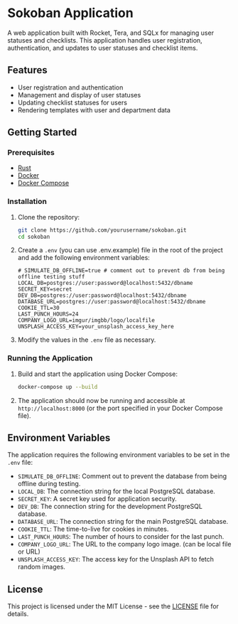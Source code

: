 # Sokoban Application

A web application built with Rocket, Tera, and SQLx for managing user statuses and checklists. This application handles user registration, authentication, and updates to user statuses and checklist items.

## Features

- User registration and authentication
- Management and display of user statuses
- Updating checklist statuses for users
- Rendering templates with user and department data

## Getting Started

### Prerequisites

- [Rust](https://www.rust-lang.org/)
- [Docker](https://www.docker.com/)
- [Docker Compose](https://docs.docker.com/compose/)

### Installation

1. Clone the repository:

   ```bash
   git clone https://github.com/yourusername/sokoban.git
   cd sokoban
   ```

2. Create a `.env` (you can use .env.example) file in the root of the project and add the following environment variables:

   ```env
   # SIMULATE_DB_OFFLINE=true # comment out to prevent db from being offline testing stuff
   LOCAL_DB=postgres://user:password@localhost:5432/dbname
   SECRET_KEY=secret
   DEV_DB=postgres://user:password@localhost:5432/dbname
   DATABASE_URL=postgres://user:password@localhost:5432/dbname
   COOKIE_TTL=30
   LAST_PUNCH_HOURS=24
   COMPANY_LOGO_URL=imgur/imgbb/logo/localfile
   UNSPLASH_ACCESS_KEY=your_unsplash_access_key_here
   ```

3. Modify the values in the `.env` file as necessary.

### Running the Application

1. Build and start the application using Docker Compose:

   ```bash
   docker-compose up --build
   ```

2. The application should now be running and accessible at `http://localhost:8000` (or the port specified in your Docker Compose file).

## Environment Variables

The application requires the following environment variables to be set in the `.env` file:

- `SIMULATE_DB_OFFLINE`: Comment out to prevent the database from being offline during testing.
- `LOCAL_DB`: The connection string for the local PostgreSQL database.
- `SECRET_KEY`: A secret key used for application security.
- `DEV_DB`: The connection string for the development PostgreSQL database.
- `DATABASE_URL`: The connection string for the main PostgreSQL database.
- `COOKIE_TTL`: The time-to-live for cookies in minutes.
- `LAST_PUNCH_HOURS`: The number of hours to consider for the last punch.
- `COMPANY_LOGO_URL`: The URL to the company logo image. (can be local file or URL)
- `UNSPLASH_ACCESS_KEY`: The access key for the Unsplash API to fetch random images.

## License

This project is licensed under the MIT License - see the [LICENSE](LICENSE) file for details.

